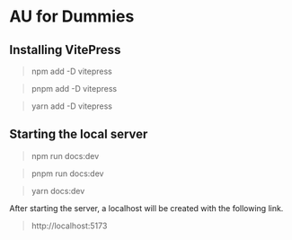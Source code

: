 # AU for Dummies

## Installing VitePress
> npm add -D vitepress  

> pnpm add -D vitepress  
 
> yarn add -D vitepress  

## Starting the local server
> npm run docs:dev  

> pnpm run docs:dev  

> yarn docs:dev  

After starting the server, a localhost will be created with the following link.  
> http://localhost:5173
